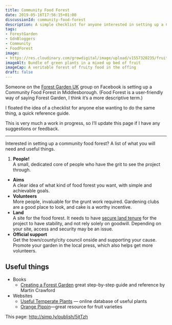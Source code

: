 ```yaml
---
title: Community Food Forest
date: 2019-05-16T17:56:15+01:00
discussionId: community-food-forest
description: A simple checklist for anyone interested in setting up a Community Food Forest (AKA Community Forest Garden)
tags: 
- ForestGarden
- GdnBloggers
- Community
- FoodForest
image: 
- https://res.cloudinary.com/growdigital/image/upload/v1557320235/fruittriangle-36B5E7BD.jpg
imageAlt: Bundle of green plants in a mixed up bed of fruit
imageCap: A veritable forest of fruity food in the offing
draft: false
---
```


Someone on the [Forest Garden UK](https://www.facebook.com/groups/405281259629562/) group on Facebook is setting up a Community Food Forest in Middlesborough. (Food Forest is a user-friendly way of saying Forest Garden, I think it’s a more descriptive term.) 

I floated the idea of a checklist for anyone else wanting to do the same thing, a quick reference guide. 

This is very much a work in progress, so I’ll update this page if I have any suggestions or feedback.

---

Interested in setting up a community food forest? A list of what you will need and useful things.

1. **People!**  
A small, dedicated core of people who have the grit to see the project through.
* **Aims**  
A clear idea of what kind of food forest you want, with simple and achievable goals.
* **Volunteers**  
More people, invaluable for the grunt work required. Gardening clubs are a good place to look, and cake is a worthy incentive.
* **Land**  
A site for the food forest. It needs to have [secure land tenure](https://en.wikipedia.org/wiki/Land_tenure) for the project to have stability, and not rely solely on goodwill. Depending on your site, access and security may be an issue.
* **Official support**  
Get the town/county/city council onside and supporting your cause. Promote your garden in the local press, which also helps get more volunteers.

## Useful things

* Books
  * [Creating a Forest Garden](https://www.agroforestry.co.uk/product/creating-a-forest-garden-2/) great step-by-step guide and reference by Martin Crawford
* Websites
  * [Useful Temperate Plants](http://temperate.theferns.info) — online database of useful plants
  * [Orange Pippin](https://www.orangepippin.com)—great resource for fruit varieties

This page: <http://simp.ly/publish/5jtTzh>

